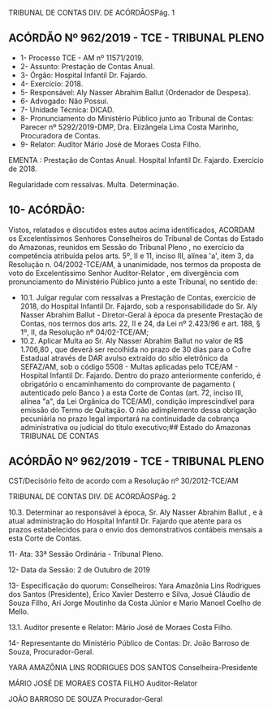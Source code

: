 TRIBUNAL DE CONTAS DIV. DE ACÓRDÃOSPág. 1

## ACÓRDÃO Nº 962/2019 - TCE - TRIBUNAL PLENO

- 1- Processo TCE - AM nº 11571/2019.
- 2- Assunto: Prestação de Contas Anual.
- 3- Órgão: Hospital Infantil Dr. Fajardo.
- 4- Exercício: 2018.
- 5- Responsável: Aly Nasser Abrahim Ballut (Ordenador de Despesa).
- 6- Advogado: Não Possui.
- 7- Unidade Técnica: DICAD.
- 8- Pronunciamento  do  Ministério  Público  junto  ao  Tribunal  de  Contas: Parecer  nº 5292/2019-DMP, Dra. Elizângela Lima Costa Marinho, Procuradora de Contas.
- 9- Relator: Auditor Mário José de Moraes Costa Filho.

EMENTA : Prestação  de  Contas  Anual.  Hospital Infantil Dr. Fajardo. Exercício de 2018.

Regularidade com ressalvas. Multa. Determinação.

## 10-  ACÓRDÃO:

Vistos, relatados e discutidos estes autos acima identificados, ACORDAM os Excelentíssimos Senhores Conselheiros do Tribunal de Contas do Estado do Amazonas, reunidos em Sessão do Tribunal Pleno , no exercício da competência atribuída pelos arts. 5º, II e 11, inciso III, alínea 'a', item 3, da Resolução n. 04/2002-TCE/AM, à unanimidade, nos termos da proposta de voto do Excelentíssimo Senhor Auditor-Relator , em divergência com pronunciamento do Ministério Público junto a este Tribunal, no sentido de:

- 10.1. Julgar regular com ressalvas a Prestação de Contas, exercício de 2018, do Hospital  Infantil  Dr.  Fajardo, sob  a  responsabilidade  do Sr.  Aly Nasser Abrahim Ballut - Diretor-Geral à época da presente Prestação de Contas, nos termos dos arts. 22, II e 24, da Lei nº 2.423/96 e art. 188, § 1º, II, da Resolução nº 04/02-TCE/AM;
- 10.2. Aplicar Multa ao Sr. Aly Nasser Abrahim Ballut no valor de R$ 1.706,80 , que  deverá  ser  recolhida  no  prazo  de  30  dias  para  o  Cofre  Estadual através de DAR avulso extraído do sítio eletrônico da SEFAZ/AM, sob o código 5508 - Multas aplicadas pelo TCE/AM - Hospital Infantil Dr. Fajardo. Dentro do prazo anteriormente conferido, é obrigatório o encaminhamento do comprovante de pagamento ( autenticado pelo Banco ) a esta Corte de Contas  (art.  72,  inciso  III,  alínea  "a",  da  Lei  Orgânica  do  TCE/AM), condição  imprescindível  para  emissão  do  Termo  de  Quitação.  O  não adimplemento dessa obrigação  pecuniária  no  prazo  legal  importará  na continuidade da cobrança administrativa ou judicial do título executivo;## Estado do Amazonas TRIBUNAL DE CONTAS

## ACÓRDÃO Nº 962/2019 - TCE - TRIBUNAL PLENO

CST/Decisório feito de acordo com a Resolução nº 30/2012-TCE/AM

TRIBUNAL DE CONTAS DIV. DE ACÓRDÃOSPág. 2

10.3. Determinar ao responsável à época, Sr. Aly Nasser Abrahim Ballut , e à atual  administração  do  Hospital  Infantil  Dr.  Fajardo  que  atente  para  os prazos estabelecidos para o envio dos demonstrativos contábeis mensais a esta Corte de Contas.

11-  Ata: 33ª Sessão Ordinária - Tribunal Pleno.

12-  Data da Sessão: 2 de Outubro de 2019

13-  Especificação do quorum: Conselheiros: Yara Amazônia Lins Rodrigues dos Santos (Presidente),  Érico  Xavier  Desterro  e  Silva,  Josué  Cláudio  de  Souza  Filho,  Ari  Jorge Moutinho da Costa Júnior e Mario Manoel Coelho de Mello.

13.1. Auditor presente e Relator: Mário José de Moraes Costa Filho.

14-  Representante  do  Ministério  Público  de  Contas: Dr. João  Barroso  de  Souza, Procurador-Geral.

YARA AMAZÔNIA LINS RODRIGUES DOS SANTOS Conselheira-Presidente

MÁRIO JOSÉ DE MORAES COSTA FILHO Auditor-Relator

JOÃO BARROSO DE SOUZA Procurador-Geral